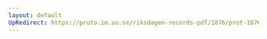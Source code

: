 ```yaml
---
layout: default
UpRedirect: https://pruto.im.uu.se/riksdagen-records-pdf/1876/prot-1876--fk--019/prot-1876--fk--019_004.pdf
---
```


